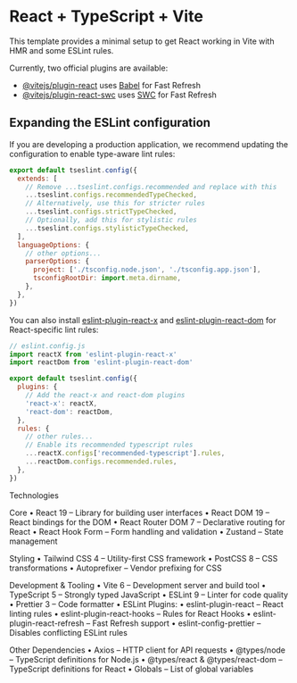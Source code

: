 # React + TypeScript + Vite

This template provides a minimal setup to get React working in Vite with HMR and some ESLint rules.

Currently, two official plugins are available:

- [@vitejs/plugin-react](https://github.com/vitejs/vite-plugin-react/blob/main/packages/plugin-react/README.md) uses [Babel](https://babeljs.io/) for Fast Refresh
- [@vitejs/plugin-react-swc](https://github.com/vitejs/vite-plugin-react-swc) uses [SWC](https://swc.rs/) for Fast Refresh

## Expanding the ESLint configuration

If you are developing a production application, we recommend updating the configuration to enable type-aware lint rules:

```js
export default tseslint.config({
  extends: [
    // Remove ...tseslint.configs.recommended and replace with this
    ...tseslint.configs.recommendedTypeChecked,
    // Alternatively, use this for stricter rules
    ...tseslint.configs.strictTypeChecked,
    // Optionally, add this for stylistic rules
    ...tseslint.configs.stylisticTypeChecked,
  ],
  languageOptions: {
    // other options...
    parserOptions: {
      project: ['./tsconfig.node.json', './tsconfig.app.json'],
      tsconfigRootDir: import.meta.dirname,
    },
  },
})
```

You can also install [eslint-plugin-react-x](https://github.com/Rel1cx/eslint-react/tree/main/packages/plugins/eslint-plugin-react-x) and [eslint-plugin-react-dom](https://github.com/Rel1cx/eslint-react/tree/main/packages/plugins/eslint-plugin-react-dom) for React-specific lint rules:

```js
// eslint.config.js
import reactX from 'eslint-plugin-react-x'
import reactDom from 'eslint-plugin-react-dom'

export default tseslint.config({
  plugins: {
    // Add the react-x and react-dom plugins
    'react-x': reactX,
    'react-dom': reactDom,
  },
  rules: {
    // other rules...
    // Enable its recommended typescript rules
    ...reactX.configs['recommended-typescript'].rules,
    ...reactDom.configs.recommended.rules,
  },
})
```
Technologies

Core
	•	React 19 – Library for building user interfaces
	•	React DOM 19 – React bindings for the DOM
	•	React Router DOM 7 – Declarative routing for React
	•	React Hook Form – Form handling and validation
	•	Zustand – State management

Styling
	•	Tailwind CSS 4 – Utility-first CSS framework
	•	PostCSS 8 – CSS transformations
	•	Autoprefixer – Vendor prefixing for CSS

Development & Tooling
	•	Vite 6 – Development server and build tool
	•	TypeScript 5 – Strongly typed JavaScript
	•	ESLint 9 – Linter for code quality
	•	Prettier 3 – Code formatter
	•	ESLint Plugins:
	•	eslint-plugin-react – React linting rules
	•	eslint-plugin-react-hooks – Rules for React Hooks
	•	eslint-plugin-react-refresh – Fast Refresh support
	•	eslint-config-prettier – Disables conflicting ESLint rules

Other Dependencies
	•	Axios – HTTP client for API requests
	•	@types/node – TypeScript definitions for Node.js
	•	@types/react & @types/react-dom – TypeScript definitions for React
	•	Globals – List of global variables
